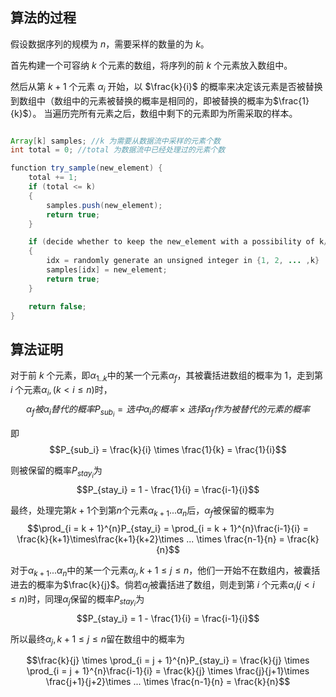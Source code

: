 ## 算法的过程

假设数据序列的规模为 $n$，需要采样的数量的为 $k$。

首先构建一个可容纳 $k$ 个元素的数组，将序列的前 $k$ 个元素放入数组中。

然后从第 $k+1$ 个元素 $\alpha_{i}$ 开始，以 $\frac{k}{i}$ 的概率来决定该元素是否被替换到数组中（数组中的元素被替换的概率是相同的，即被替换的概率为$\frac{1}{k}$）。 当遍历完所有元素之后，数组中剩下的元素即为所需采取的样本。

```java

Array[k] samples; //k 为需要从数据流中采样的元素个数
int total = 0; //total 为数据流中已经处理过的元素个数

function try_sample(new_element) {
    total += 1;
    if (total <= k)
    {
        samples.push(new_element);
        return true;
    }

    if (decide whether to keep the new_element with a possibility of k/total)
    {
        idx = randomly generate an unsigned integer in {1, 2, ... ,k}
        samples[idx] = new_element;
        return true;
    }

    return false;
}

```

## 算法证明

对于前 $k$ 个元素，即$\alpha_{1..k}$中的某一个元素$\alpha_{f}$，其被囊括进数组的概率为 $1$，走到第 $i$ 个元素$\alpha_{i},(k \lt i \le n)$时， 
$$\alpha_{f}被\alpha_i替代的概率P_{sub_i} = 选中\alpha_{i}的概率 \times 选择\alpha_{f}作为被替代的元素的概率$$

即
$$P_{sub_i} = \frac{k}{i} \times \frac{1}{k} = \frac{1}{i}$$

则被保留的概率$P_{stay_i}$为
$$P_{stay_i} = 1 - \frac{1}{i} = \frac{i-1}{i}$$

最终，处理完第$k+1$个到第$n$个元素$\alpha_{k+1}...\alpha_n$后，$\alpha_{f}$被保留的概率为
$$\prod_{i = k + 1}^{n}P_{stay_i} = \prod_{i = k + 1}^{n}\frac{i-1}{i} = \frac{k}{k+1}\times\frac{k+1}{k+2}\times ... \times \frac{n-1}{n} = \frac{k}{n}$$

对于$\alpha_{k+1}...\alpha_n$中的某一个元素$\alpha_j, k+1\le j \le n$，他们一开始不在数组内，被囊括进去的概率为$\frac{k}{j}$。倘若$\alpha_j$被囊括进了数组，则走到第 $i$ 个元素$\alpha_{i}(j \lt i \le n)$时，同理$\alpha_j$保留的概率$P_{stay_i}$为
$$P_{stay_i} = 1 - \frac{1}{i} = \frac{i-1}{i}$$

所以最终$\alpha_j, k+1\le j \le n$留在数组中的概率为

$$\frac{k}{j} \times \prod_{i = j + 1}^{n}P_{stay_i} = \frac{k}{j} \times \prod_{i = j + 1}^{n}\frac{i-1}{i} = \frac{k}{j} \times \frac{j}{j+1}\times \frac{j+1}{j+2}\times ... \times \frac{n-1}{n} = \frac{k}{n}$$

